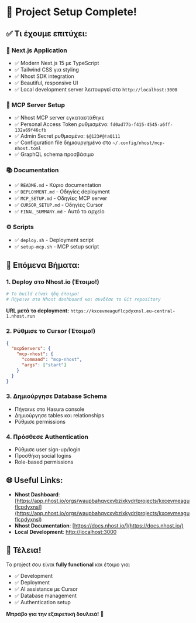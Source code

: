 # 🎉 Project Setup Complete!

## ✅ Τι έχουμε επιτύχει:

### 🚀 **Next.js Application**
- ✅ Modern Next.js 15 με TypeScript
- ✅ Tailwind CSS για styling
- ✅ Nhost SDK integration
- ✅ Beautiful, responsive UI
- ✅ Local development server λειτουργεί στο `http://localhost:3000`

### 🔧 **MCP Server Setup**
- ✅ Nhost MCP server εγκαταστάθηκε
- ✅ Personal Access Token ρυθμισμένο: `fd0ad77b-f415-4545-a6ff-132a69f46cfb`
- ✅ Admin Secret ρυθμισμένο: `$@123#@!aQ111`
- ✅ Configuration file δημιουργημένο στο `~/.config/nhost/mcp-nhost.toml`
- ✅ GraphQL schema προσβάσιμο

### 📚 **Documentation**
- ✅ `README.md` - Κύριο documentation
- ✅ `DEPLOYMENT.md` - Οδηγίες deployment
- ✅ `MCP_SETUP.md` - Οδηγίες MCP server
- ✅ `CURSOR_SETUP.md` - Οδηγίες Cursor
- ✅ `FINAL_SUMMARY.md` - Αυτό το αρχείο

### ⚙️ **Scripts**
- ✅ `deploy.sh` - Deployment script
- ✅ `setup-mcp.sh` - MCP setup script

## 🎯 **Επόμενα Βήματα:**

### 1. **Deploy στο Nhost.io** (Έτοιμο!)
```bash
# Το build είναι ήδη έτοιμο!
# Πήγαινε στο Nhost dashboard και συνδέσε το Git repository
```

**URL μετά το deployment:**
`https://kxcevmeaguflcpdyxnsl.eu-central-1.nhost.run`

### 2. **Ρύθμισε το Cursor** (Έτοιμο!)
```json
{
  "mcpServers": {
    "mcp-nhost": {
      "command": "mcp-nhost",
      "args": ["start"]
    }
  }
}
```

### 3. **Δημιούργησε Database Schema**
- Πήγαινε στο Hasura console
- Δημιούργησε tables και relationships
- Ρύθμισε permissions

### 4. **Πρόσθεσε Authentication**
- Ρύθμισε user sign-up/login
- Προσθήκη social logins
- Role-based permissions

## 🌐 **Useful Links:**

- **Nhost Dashboard**: [https://app.nhost.io/orgs/waupbahqvcxvbzixkydr/projects/kxcevmeaguflcpdyxnsl](https://app.nhost.io/orgs/waupbahqvcxvbzixkydr/projects/kxcevmeaguflcpdyxnsl)
- **Nhost Documentation**: [https://docs.nhost.io/](https://docs.nhost.io/)
- **Local Development**: [http://localhost:3000](http://localhost:3000)

## 🎉 **Τέλεια!**

Το project σου είναι **fully functional** και έτοιμο για:
- ✅ Development
- ✅ Deployment
- ✅ AI assistance με Cursor
- ✅ Database management
- ✅ Authentication setup

**Μπράβο για την εξαιρετική δουλειά!** 🚀 